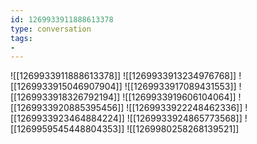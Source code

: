 ```yaml
---
id: 1269933911888613378
type: conversation
tags:
- 
---
```

![[1269933911888613378]]
![[1269933913234976768]]
![[1269933915046907904]]
![[1269933917089431553]]
![[1269933918326792194]]
![[1269933919606104064]]
![[1269933920885395456]]
![[1269933922248462336]]
![[1269933923464884224]]
![[1269933924865773568]]
![[1269959545448804353]]
![[1269980258268139521]]

